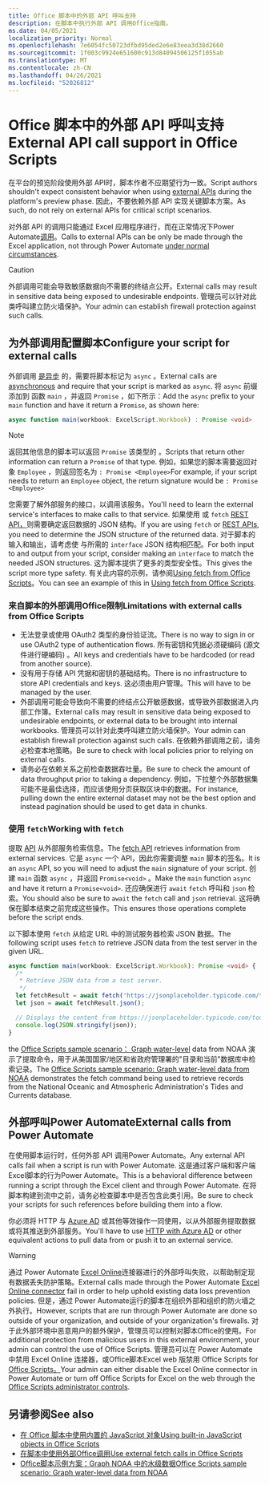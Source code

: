 ```yaml
---
title: Office 脚本中的外部 API 呼叫支持
description: 在脚本中执行外部 API 调用Office指南。
ms.date: 04/05/2021
localization_priority: Normal
ms.openlocfilehash: 7e6054fc50723dfbd95ded2e6e83eea3d38d2660
ms.sourcegitcommit: 1f003c9924e651600c913d84094506125f1055ab
ms.translationtype: MT
ms.contentlocale: zh-CN
ms.lasthandoff: 04/26/2021
ms.locfileid: "52026812"
---
```

# <a name="external-api-call-support-in-office-scripts"></a><span data-ttu-id="01cf3-103">Office 脚本中的外部 API 呼叫支持</span><span class="sxs-lookup"><span data-stu-id="01cf3-103">External API call support in Office Scripts</span></span>

<span data-ttu-id="01cf3-104">在平台的预览阶段使用外部 API[](https://developer.mozilla.org/docs/Web/API)时，脚本作者不应期望行为一致。</span><span class="sxs-lookup"><span data-stu-id="01cf3-104">Script authors shouldn't expect consistent behavior when using [external APIs](https://developer.mozilla.org/docs/Web/API) during the platform's preview phase.</span></span> <span data-ttu-id="01cf3-105">因此，不要依赖外部 API 实现关键脚本方案。</span><span class="sxs-lookup"><span data-stu-id="01cf3-105">As such, do not rely on external APIs for critical script scenarios.</span></span>

<span data-ttu-id="01cf3-106">对外部 API 的调用只能通过 Excel 应用程序进行，而在正常情况下Power Automate[调用](#external-calls-from-power-automate)。</span><span class="sxs-lookup"><span data-stu-id="01cf3-106">Calls to external APIs can be only be made through the Excel application, not through Power Automate [under normal circumstances](#external-calls-from-power-automate).</span></span>

> [!CAUTION]
> <span data-ttu-id="01cf3-107">外部调用可能会导致敏感数据向不需要的终结点公开。</span><span class="sxs-lookup"><span data-stu-id="01cf3-107">External calls may result in sensitive data being exposed to undesirable endpoints.</span></span> <span data-ttu-id="01cf3-108">管理员可以针对此类呼叫建立防火墙保护。</span><span class="sxs-lookup"><span data-stu-id="01cf3-108">Your admin can establish firewall protection against such calls.</span></span>

## <a name="configure-your-script-for-external-calls"></a><span data-ttu-id="01cf3-109">为外部调用配置脚本</span><span class="sxs-lookup"><span data-stu-id="01cf3-109">Configure your script for external calls</span></span>

<span data-ttu-id="01cf3-110">外部调用 [是异步](https://developer.mozilla.org/docs/Learn/JavaScript/Asynchronous/Async_await) 的，需要将脚本标记为 `async` 。</span><span class="sxs-lookup"><span data-stu-id="01cf3-110">External calls are [asynchronous](https://developer.mozilla.org/docs/Learn/JavaScript/Asynchronous/Async_await) and require that your script is marked as `async`.</span></span> <span data-ttu-id="01cf3-111">将 `async` 前缀添加到 函数 `main` ，并返回 `Promise` ，如下所示：</span><span class="sxs-lookup"><span data-stu-id="01cf3-111">Add the `async` prefix to your `main` function and have it return a `Promise`, as shown here:</span></span>

```typescript
async function main(workbook: ExcelScript.Workbook) : Promise <void>
```

> [!NOTE]
> <span data-ttu-id="01cf3-112">返回其他信息的脚本可以返回 `Promise` 该类型的 。</span><span class="sxs-lookup"><span data-stu-id="01cf3-112">Scripts that return other information can return a `Promise` of that type.</span></span> <span data-ttu-id="01cf3-113">例如，如果您的脚本需要返回对象 `Employee` ，则返回签名为 `: Promise <Employee>`</span><span class="sxs-lookup"><span data-stu-id="01cf3-113">For example, if your script needs to return an `Employee` object, the return signature would be `: Promise <Employee>`</span></span>

<span data-ttu-id="01cf3-114">您需要了解外部服务的接口，以调用该服务。</span><span class="sxs-lookup"><span data-stu-id="01cf3-114">You'll need to learn the external service's interfaces to make calls to that service.</span></span> <span data-ttu-id="01cf3-115">如果使用 或 `fetch` [REST API，](https://wikipedia.org/wiki/Representational_state_transfer)则需要确定返回数据的 JSON 结构。</span><span class="sxs-lookup"><span data-stu-id="01cf3-115">If you are using `fetch` or [REST APIs](https://wikipedia.org/wiki/Representational_state_transfer), you need to determine the JSON structure of the returned data.</span></span> <span data-ttu-id="01cf3-116">对于脚本的输入和输出，请考虑使 与所需的 `interface` JSON 结构相匹配。</span><span class="sxs-lookup"><span data-stu-id="01cf3-116">For both input to and output from your script, consider making an `interface` to match the needed JSON structures.</span></span> <span data-ttu-id="01cf3-117">这为脚本提供了更多的类型安全性。</span><span class="sxs-lookup"><span data-stu-id="01cf3-117">This gives the script more type safety.</span></span> <span data-ttu-id="01cf3-118">有关此内容的示例，请参阅[Using fetch from Office Scripts](../resources/samples/external-fetch-calls.md)。</span><span class="sxs-lookup"><span data-stu-id="01cf3-118">You can see an example of this in [Using fetch from Office Scripts](../resources/samples/external-fetch-calls.md).</span></span>

### <a name="limitations-with-external-calls-from-office-scripts"></a><span data-ttu-id="01cf3-119">来自脚本的外部调用Office限制</span><span class="sxs-lookup"><span data-stu-id="01cf3-119">Limitations with external calls from Office Scripts</span></span>

* <span data-ttu-id="01cf3-120">无法登录或使用 OAuth2 类型的身份验证流。</span><span class="sxs-lookup"><span data-stu-id="01cf3-120">There is no way to sign in or use OAuth2 type of authentication flows.</span></span> <span data-ttu-id="01cf3-121">所有密钥和凭据必须硬编码 (源文件进行硬编码) 。</span><span class="sxs-lookup"><span data-stu-id="01cf3-121">All keys and credentials have to be hardcoded (or read from another source).</span></span>
* <span data-ttu-id="01cf3-122">没有用于存储 API 凭据和密钥的基础结构。</span><span class="sxs-lookup"><span data-stu-id="01cf3-122">There is no infrastructure to store API credentials and keys.</span></span> <span data-ttu-id="01cf3-123">这必须由用户管理。</span><span class="sxs-lookup"><span data-stu-id="01cf3-123">This will have to be managed by the user.</span></span>
* <span data-ttu-id="01cf3-124">外部调用可能会导致向不需要的终结点公开敏感数据，或导致外部数据进入内部工作簿。</span><span class="sxs-lookup"><span data-stu-id="01cf3-124">External calls may result in sensitive data being exposed to undesirable endpoints, or external data to be brought into internal workbooks.</span></span> <span data-ttu-id="01cf3-125">管理员可以针对此类呼叫建立防火墙保护。</span><span class="sxs-lookup"><span data-stu-id="01cf3-125">Your admin can establish firewall protection against such calls.</span></span> <span data-ttu-id="01cf3-126">在依赖外部调用之前，请务必检查本地策略。</span><span class="sxs-lookup"><span data-stu-id="01cf3-126">Be sure to check with local policies prior to relying on external calls.</span></span>
* <span data-ttu-id="01cf3-127">请务必在依赖关系之前检查数据吞吐量。</span><span class="sxs-lookup"><span data-stu-id="01cf3-127">Be sure to check the amount of data throughput prior to taking a dependency.</span></span> <span data-ttu-id="01cf3-128">例如，下拉整个外部数据集可能不是最佳选择，而应该使用分页获取区块中的数据。</span><span class="sxs-lookup"><span data-stu-id="01cf3-128">For instance, pulling down the entire external dataset may not be the best option and instead pagination should be used to get data in chunks.</span></span>

### <a name="working-with-fetch"></a><span data-ttu-id="01cf3-129">使用 `fetch`</span><span class="sxs-lookup"><span data-stu-id="01cf3-129">Working with `fetch`</span></span>

<span data-ttu-id="01cf3-130">提取 [API](https://developer.mozilla.org/docs/Web/API/Fetch_API) 从外部服务检索信息。</span><span class="sxs-lookup"><span data-stu-id="01cf3-130">The [fetch API](https://developer.mozilla.org/docs/Web/API/Fetch_API) retrieves information from external services.</span></span> <span data-ttu-id="01cf3-131">它是 `async` 一个 API，因此你需要调整 `main` 脚本的签名。</span><span class="sxs-lookup"><span data-stu-id="01cf3-131">It is an `async` API, so you will need to adjust the `main` signature of your script.</span></span> <span data-ttu-id="01cf3-132">创建 `main` 函数 `async` ，并返回 `Promise<void>` 。</span><span class="sxs-lookup"><span data-stu-id="01cf3-132">Make the `main` function `async` and have it return a `Promise<void>`.</span></span> <span data-ttu-id="01cf3-133">还应确保进行 `await` `fetch` 呼叫和 `json` 检索。</span><span class="sxs-lookup"><span data-stu-id="01cf3-133">You should also be sure to `await` the `fetch` call and `json` retrieval.</span></span> <span data-ttu-id="01cf3-134">这将确保在脚本结束之前完成这些操作。</span><span class="sxs-lookup"><span data-stu-id="01cf3-134">This ensures those operations complete before the script ends.</span></span>

<span data-ttu-id="01cf3-135">以下脚本使用 `fetch` 从给定 URL 中的测试服务器检索 JSON 数据。</span><span class="sxs-lookup"><span data-stu-id="01cf3-135">The following script uses `fetch` to retrieve JSON data from the test server in the given URL.</span></span>

```TypeScript
async function main(workbook: ExcelScript.Workbook): Promise <void> {
  /* 
   * Retrieve JSON data from a test server.
   */
  let fetchResult = await fetch('https://jsonplaceholder.typicode.com/todos/1');
  let json = await fetchResult.json();

  // Displays the content from https://jsonplaceholder.typicode.com/todos/1
  console.log(JSON.stringify(json));
}
```

<span data-ttu-id="01cf3-136">the [Office Scripts sample scenario： Graph water-level](../resources/scenarios/noaa-data-fetch.md) data from NOAA 演示了提取命令，用于从美国国家/地区和省政府管理署的"目录和当前"数据库中检索记录。</span><span class="sxs-lookup"><span data-stu-id="01cf3-136">The [Office Scripts sample scenario: Graph water-level data from NOAA](../resources/scenarios/noaa-data-fetch.md) demonstrates the fetch command being used to retrieve records from the National Oceanic and Atmospheric Administration's Tides and Currents database.</span></span>

## <a name="external-calls-from-power-automate"></a><span data-ttu-id="01cf3-137">外部呼叫Power Automate</span><span class="sxs-lookup"><span data-stu-id="01cf3-137">External calls from Power Automate</span></span>

<span data-ttu-id="01cf3-138">在使用脚本运行时，任何外部 API 调用Power Automate。</span><span class="sxs-lookup"><span data-stu-id="01cf3-138">Any external API calls fail when a script is run with Power Automate.</span></span> <span data-ttu-id="01cf3-139">这是通过客户端和客户端Excel脚本的行为Power Automate。</span><span class="sxs-lookup"><span data-stu-id="01cf3-139">This is a behavioral difference between running a script through the Excel client and through Power Automate.</span></span> <span data-ttu-id="01cf3-140">在将脚本构建到流中之前，请务必检查脚本中是否包含此类引用。</span><span class="sxs-lookup"><span data-stu-id="01cf3-140">Be sure to check your scripts for such references before building them into a flow.</span></span>

<span data-ttu-id="01cf3-141">你必须将 HTTP 与 [Azure AD](/connectors/webcontents/) 或其他等效操作一同使用，以从外部服务提取数据或将其推送到外部服务。</span><span class="sxs-lookup"><span data-stu-id="01cf3-141">You'll have to use [HTTP with Azure AD](/connectors/webcontents/) or other equivalent actions to pull data from or push it to an external service.</span></span>

> [!WARNING]
> <span data-ttu-id="01cf3-142">通过 Power Automate [Excel Online](/connectors/excelonlinebusiness)连接器进行的外部呼叫失败，以帮助制定现有数据丢失防护策略。</span><span class="sxs-lookup"><span data-stu-id="01cf3-142">External calls made through the Power Automate [Excel Online connector](/connectors/excelonlinebusiness) fail in order to help uphold existing data loss prevention policies.</span></span> <span data-ttu-id="01cf3-143">但是，通过 Power Automate运行的脚本在组织外部和组织的防火墙之外执行。</span><span class="sxs-lookup"><span data-stu-id="01cf3-143">However, scripts that are run through Power Automate are done so outside of your organization, and outside of your organization's firewalls.</span></span> <span data-ttu-id="01cf3-144">对于此外部环境中恶意用户的额外保护，管理员可以控制对脚本Office的使用。</span><span class="sxs-lookup"><span data-stu-id="01cf3-144">For additional protection from malicious users in this external environment, your admin can control the use of Office Scripts.</span></span> <span data-ttu-id="01cf3-145">管理员可以在 Power Automate 中禁用 Excel Online 连接器，或Office脚本Excel web 版禁用 Office Scripts for [Office Scripts。](/microsoft-365/admin/manage/manage-office-scripts-settings)</span><span class="sxs-lookup"><span data-stu-id="01cf3-145">Your admin can either disable the Excel Online connector in Power Automate or turn off Office Scripts for Excel on the web through the [Office Scripts administrator controls](/microsoft-365/admin/manage/manage-office-scripts-settings).</span></span>

## <a name="see-also"></a><span data-ttu-id="01cf3-146">另请参阅</span><span class="sxs-lookup"><span data-stu-id="01cf3-146">See also</span></span>

* [<span data-ttu-id="01cf3-147">在 Office 脚本中使用内置的 JavaScript 对象</span><span class="sxs-lookup"><span data-stu-id="01cf3-147">Using built-in JavaScript objects in Office Scripts</span></span>](javascript-objects.md)
* [<span data-ttu-id="01cf3-148">在脚本中使用外部Office调用</span><span class="sxs-lookup"><span data-stu-id="01cf3-148">Use external fetch calls in Office Scripts</span></span>](../resources/samples/external-fetch-calls.md)
* [<span data-ttu-id="01cf3-149">Office脚本示例方案：Graph NOAA 中的水级数据</span><span class="sxs-lookup"><span data-stu-id="01cf3-149">Office Scripts sample scenario: Graph water-level data from NOAA</span></span>](../resources/scenarios/noaa-data-fetch.md)
